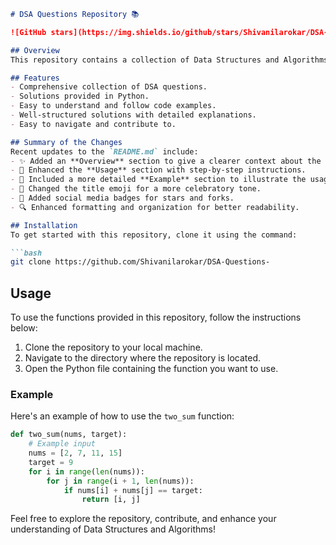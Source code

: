 ```markdown
# DSA Questions Repository 📚

![GitHub stars](https://img.shields.io/github/stars/Shivanilarokar/DSA-Questions-?style=social) ![GitHub forks](https://img.shields.io/github/forks/Shivanilarokar/DSA-Questions-?style=social)

## Overview
This repository contains a collection of Data Structures and Algorithms (DSA) questions, providing solutions and explanations to help you sharpen your coding skills. 

## Features
- Comprehensive collection of DSA questions.
- Solutions provided in Python.
- Easy to understand and follow code examples.
- Well-structured solutions with detailed explanations.
- Easy to navigate and contribute to.

## Summary of the Changes
Recent updates to the `README.md` include:
- ✨ Added an **Overview** section to give a clearer context about the repository.
- 📖 Enhanced the **Usage** section with step-by-step instructions.
- 📝 Included a more detailed **Example** section to illustrate the usage of the `two_sum` function.
- 🎉 Changed the title emoji for a more celebratory tone.
- 🔗 Added social media badges for stars and forks.
- 🔍 Enhanced formatting and organization for better readability.

## Installation
To get started with this repository, clone it using the command:

```bash
git clone https://github.com/Shivanilarokar/DSA-Questions-
```

## Usage
To use the functions provided in this repository, follow the instructions below:

1. Clone the repository to your local machine.
2. Navigate to the directory where the repository is located.
3. Open the Python file containing the function you want to use.

### Example
Here's an example of how to use the `two_sum` function:

```python
def two_sum(nums, target):
    # Example input
    nums = [2, 7, 11, 15]
    target = 9
    for i in range(len(nums)):
        for j in range(i + 1, len(nums)):
            if nums[i] + nums[j] == target:
                return [i, j]
```

Feel free to explore the repository, contribute, and enhance your understanding of Data Structures and Algorithms!
```